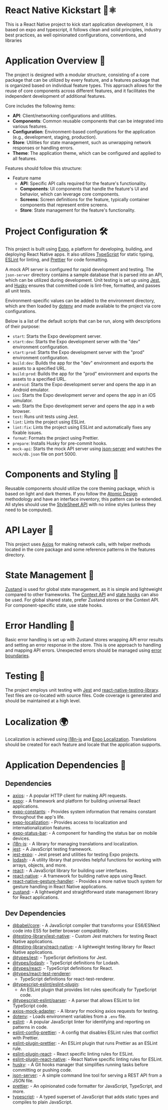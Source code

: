 # React Native Kickstart 🚀⚛️

This is a React Native project to kick start application development, it is based on expo and typescript, it follows
clean and solid principles, industry best practices, as well opinionated configurations, conventions, and libraries

# Application Overview 👀

The project is designed with a modular structure, consisting of a core package that can be utilized by every feature,
and a features package that is organized based on individual feature types. This approach allows for the reuse of core
components across different features, and it facilitates the independent development of additional features.

Core includes the following items:

- **API**: Client/networking configurations and utilities.
- **Components**: Common reusable components that can be integrated into various features.
- **Configuration**: Environment-based configurations for the application (e.g., development, staging, production).
- **Store**: Utilities for state management, such as unwrapping network responses or handling errors.
- **Theme**: The application theme, which can be configured and applied to all features.

Features should follow this structure:

- Feature name
  - **API**: Specific API calls required for the feature's functionality.
  - **Components**: UI components that handle the feature's UI and behavior, which can leverage core components.
  - **Screens**: Screen definitions for the feature, typically container components that represent entire screens.
  - **Store**: State management for the feature's functionality.

# Project Configuration 🛠️

This project is built using [Expo](https://expo.dev/), a platform for developing, building, and deploying React Native
apps. It also utilizes [TypeScript](https://www.typescriptlang.org/) for static typing, [ESLint](https://eslint.org/)
for linting, and [Prettier](https://prettier.io/) for code formatting.

A mock API server is configured for rapid development and testing. The `json-server` directory contains a sample database that
is parsed into an API, which can be utilized during development. Unit testing is set up
using [Jest](https://jestjs.io/), and [Husky](https://typicode.github.io/husky) ensures that committed code is
lint-free, formatted, and passes all unit tests.

Environment-specific values can be added to the environment directory, which are then loaded
by [dotenv](https://www.npmjs.com/package/dotenv) and made available to the project via core configurations.

Below is a list of the default scripts that can be run, along with descriptions of their purpose:

- `start`: Starts the Expo development server.
- `start:dev`: Starts the Expo development server with the "dev" environment configuration.
- `start:prod`: Starts the Expo development server with the "prod" environment configuration.
- `build:dev`: Builds the app for the "dev" environment and exports the assets to a specified URL.
- `build:prod`: Builds the app for the "prod" environment and exports the assets to a specified URL.
- `android`: Starts the Expo development server and opens the app in an Android emulator.
- `ios`: Starts the Expo development server and opens the app in an iOS simulator.
- `web`: Starts the Expo development server and opens the app in a web browser.
- `test`: Runs unit tests using Jest.
- `lint`: Lints the project using ESLint.
- `lint:fix`: Lints the project using ESLint and automatically fixes any fixable issues.
- `format`: Formats the project using Prettier.
- `prepare`: Installs Husky for pre-commit hooks.
- `mock-api`: Starts the mock API server using [json-server](https://www.npmjs.com/package/json-server) and watches
  the `mock/db.json` file on port 5000.

# Components and Styling 🎨

Reusable components should utilize the core theming package, which is based on light and dark themes. If you follow
the [Atomic Design](https://bradfrost.com/blog/post/atomic-web-design/) methodology and have an interface inventory,
this pattern can be extended. All styles should use the [StyleSheet API](https://reactnative.dev/docs/stylesheet) with
no inline styles (unless they need to be computed).

# API Layer 📡

This project uses [Axios](https://axios-http.com/) for making network calls, with helper methods located in the core
package and some reference patterns in the features directory.

# State Management 💾

[Zustand](https://github.com/pmndrs/zustand) is used for global state management, as it is simple and lightweight
compared to other frameworks. The [Context API](https://react.dev/reference/react/useContext)
and [state hooks](https://react.dev/reference/react/useState) can also be used. For global shared state, prefer Zustand
stores or the Context API. For component-specific state, use state hooks.

# Error Handling 🚫

Basic error handling is set up with Zustand stores wrapping API error results and setting an error response in the
store. This is one approach to handling and mapping API errors. Unexpected errors should be managed
using [error boundaries](https://react.dev/reference/react/Component#catching-rendering-errors-with-an-error-boundary).

# Testing 🧪

The project employs unit testing with [Jest](https://jestjs.io/)
and [react-native-testing-library](https://callstack.github.io/react-native-testing-library/). Test files are co-located with source files. Code
coverage is generated and should be maintained at a high level.

# Localization 🌍

Localization is achieved using [i18n-js](https://github.com/fnando/i18n-js)
and [Expo Localization](https://docs.expo.dev/versions/latest/sdk/localization/). Translations should be created for
each feature and locale that the application supports.

# Application Dependencies 🔌

## Dependencies

- [axios](https://axios-http.com/): - A popular HTTP client for making API requests.
- [expo](https://expo.dev/): - A framework and platform for building universal React applications.
- [expo-constants](https://docs.expo.dev/versions/latest/sdk/constants/): - Provides system information that
  remains constant throughout the app's life.
- [expo-localization](https://docs.expo.dev/versions/latest/sdk/localization/): - Provides access to
  localization and internationalization features.
- [expo-status-bar](https://docs.expo.dev/versions/latest/sdk/status-bar/): - A component for handling the status
  bar on mobile devices.
- [i18n-js](https://github.com/fnando/i18n-js): - A library for managing translations and localization.
- [jest](https://jestjs.io/): - A JavaScript testing framework.
- [jest-expo](https://github.com/expo/expo/tree/master/packages/jest-expo): - Jest preset and utilities for
  testing Expo projects.
- [lodash](https://lodash.com/): - A utility library that provides helpful functions for working with arrays,
  objects, and more.
- [react](https://reactjs.org/): - A JavaScript library for building user interfaces.
- [react-native](https://reactnative.dev/): - A framework for building native apps using React.
- [react-native-gesture-handler](https://docs.swmansion.com/react-native-gesture-handler/docs/): - Provides a
  more native touch system for gesture handling in React Native applications.
- [zustand](https://github.com/pmndrs/zustand): - A lightweight and straightforward state management library for
  React applications.

## Dev Dependencies

- [@babel/core](https://babel.dev/): - A JavaScript compiler that transforms your ES6/ESNext code into ES5 for
  better browser compatibility.
- [@testing-library/jest-native](https://github.com/testing-library/jest-native): - Custom Jest matchers for
  testing React Native applications.
- [@testing-library/react-native](https://github.com/callstack/react-native-testing-library): - A lightweight
  testing library for React Native applications.
- [@types/jest](https://github.com/DefinitelyTyped/DefinitelyTyped/tree/master/types/jest): - TypeScript
  definitions for Jest.
- [@types/lodash](https://github.com/DefinitelyTyped/DefinitelyTyped/tree/master/types/lodash): - TypeScript
  definitions for Lodash.
- [@types/react](https://github.com/DefinitelyTyped/DefinitelyTyped/tree/master/types/react): - TypeScript
  definitions for React.
- [@types/react-test-renderer](https://github.com/DefinitelyTyped/DefinitelyTyped/tree/master/types/react-test-renderer):
  - TypeScript definitions for react-test-renderer.
- [@typescript-eslint/eslint-plugin](https://github.com/typescript-eslint/typescript-eslint/tree/main/packages/eslint-plugin):
  - An ESLint plugin that provides lint rules specifically for TypeScript code.
- [@typescript-eslint/parser](https://github.com/typescript-eslint/typescript-eslint/tree/main/packages/parser): - A
  parser that allows ESLint to lint TypeScript code.
- [axios-mock-adapter](https://github.com/ctimmerm/axios-mock-adapter): - A library for mocking axios requests
  for testing.
- [dotenv](https://github.com/motdotla/dotenv): - Loads environment variables from a `.env` file.
- [eslint](https://eslint.org/): - A popular JavaScript linter for identifying and reporting on patterns in
  code.
- [eslint-config-prettier](https://github.com/prettier/eslint-config-prettier): - A config that disables ESLint
  rules that conflict with Prettier.
- [eslint-plugin-prettier](https://github.com/prettier/eslint-plugin-prettier): - An ESLint plugin that runs
  Prettier as an ESLint rule.
- [eslint-plugin-react](https://github.com/yannickcr/eslint-plugin-react): - React specific linting rules for
  ESLint.
- [eslint-plugin-react-native](https://github.com/Intellicode/eslint-plugin-react-native): - React Native
  specific linting rules for ESLint.
- [husky](https://github.com/typicode/husky): - A Git hooks manager that simplifies running tasks before
  committing or pushing code.
- [json-server](https://github.com/typicode/json-server): - A simple command line tool for serving a REST API
  from a JSON file.
- [prettier](https://prettier.io/): - An opinionated code formatter for JavaScript, TypeScript, and more.
- [typescript](https://www.typescriptlang.org/): - A typed superset of JavaScript that adds static types and
  compiles to plain JavaScript.
